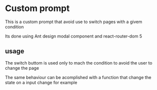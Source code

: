 # Custom prompt 

This is a custom prompt that avoid use to switch pages with a givem condition

Its done using Ant design modal component and react-router-dom 5



## usage

The switch buttom is used only to mach the condition to avoid the user to change the page

The same behaviour can be acomplished with a function that change the state on a input change for example
